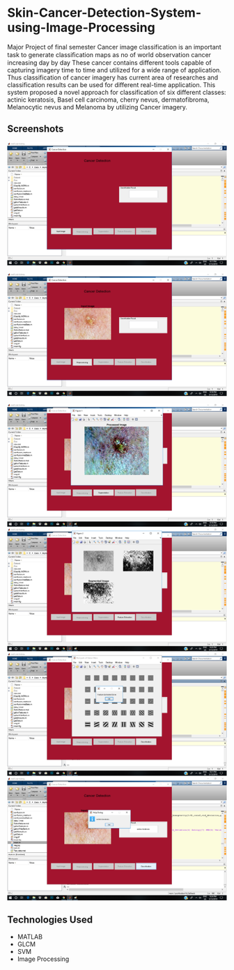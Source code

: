# Skin-Cancer-Detection-System-using-Image-Processing
Major Project of final semester
Cancer image classification is an important task to generate classiﬁcation maps as no of world observation cancer increasing day by day 
These cancer contains different tools capable of capturing imagery time to time and utilized for a wide range of application. 
Thus classification of cancer imagery has current area of researches and classification results can be used for different real-time application.
This system proposed a novel approach for classification of six different classes:
actinic keratosis, Basel cell carcinoma, cherry nevus, dermatofibroma, Melanocytic nevus and Melanoma by utilizing Cancer imagery. 

 ## Screenshots
 ![Input an Image](screenshots/Step1.png)
 
  ![Pre-processing (Contrast Stretching, Noise Filtering)](screenshots/Step2.png)
  
   ![Segmentation](screenshots/Step3.png)
    ![Feature Extraction Using Gabor Filter](screenshots/Step4.png)
     ![Training and testing framework using SVM](screenshots/Step5.png)
      ![Classified Image](screenshots/Step6.png)

## Technologies Used
* MATLAB
* GLCM
* SVM
* Image Processing

